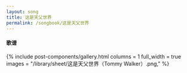 ```yaml
---
layout: song
title: 这是天父世界
permalink: /songbook/这是天父世界
---
```


#### 歌谱

{% include post-components/gallery.html
    columns = 1
    full_width = true
    images = "/library/sheet/这是天父世界（Tommy Walker）.png,"
%}
